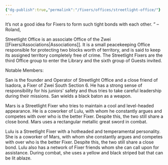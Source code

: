 ```yaml
---
{"dg-publish":true,"permalink":"/fixers/offices/streetlight-office/"}
---
```


It’s not a good idea for Fixers to form such tight bonds with each other.	”
–Roland, 

Streetlight Office is an associate Office of the Zwei [[Fixers/Associations\|Associations]]. It is a small peacekeeping Office responsible for protecting two blocks worth of territory, and is said to keep its assigned territory completely free of crime. The Streetlight Fixers are the third Office group to enter the Library and the sixth group of Guests invited.

Notable Members:

San is the founder and Operator of Streetlight Office and a close friend of Isadora, a Fixer of Zwei South Section 6. He has a strong sense of responsibility for his juniors' safety and thus tries to take careful leadership during their missions. San wields a black baton as a weapon.

Mars is a Streetlight Fixer who tries to maintain a cool and level-headed appearance. He is a coworker of Lulu, with whom he constantly argues and competes with over who is the better Fixer. Despite this, the two still share a close bond. Mars uses a rectangular metallic great sword in combat.

Lulu is a Streetlight Fixer with a hotheaded and temperamental personality. She is a coworker of Mars, with whom she constantly argues and competes with over who is the better Fixer. Despite this, the two still share a close bond. Lulu also has a network of Fixer friends whom she can call upon for assistance. During combat, she uses a yellow and black striped bat that can be lit ablaze.
